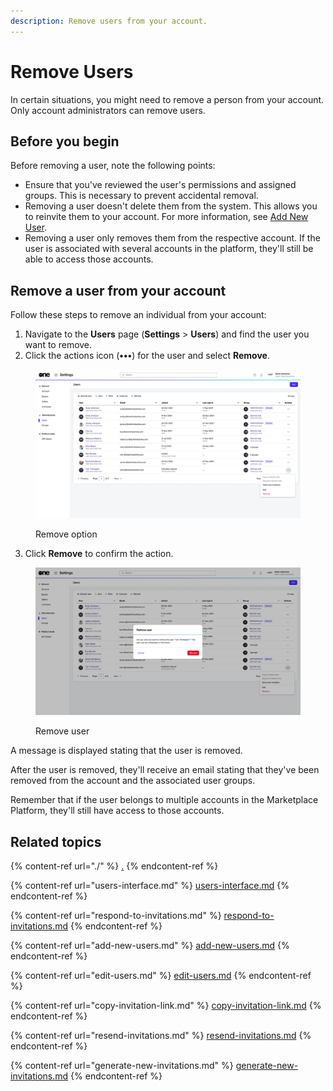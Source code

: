 ```yaml
---
description: Remove users from your account.
---
```


# Remove Users

In certain situations, you might need to remove a person from your account. Only account administrators can remove users.

## Before you begin <a href="#taskt_users__manage_users_task__prereq__1" id="taskt_users__manage_users_task__prereq__1"></a>

Before removing a user, note the following points:

* Ensure that you've reviewed the user's permissions and assigned groups. This is necessary to prevent accidental removal.
* Removing a user doesn't delete them from the system. This allows you to reinvite them to your account. For more information, see [Add New User](add-new-users.md).
* Removing a user only removes them from the respective account. If the user is associated with several accounts in the platform, they'll still be able to access those accounts.&#x20;

## Remove a user from your account

Follow these steps to remove an individual from your account:

1. Navigate to the **Users** page (**Settings** > **Users**) and find the user you want to remove.
2. Click the actions icon (**•••**) for the user and select **Remove**.

<figure><img src="../../../.gitbook/assets/image (416).png" alt=""><figcaption><p>Remove option</p></figcaption></figure>

3. Click **Remove** to confirm the action.

<figure><img src="../../../.gitbook/assets/image (417).png" alt=""><figcaption><p>Remove user</p></figcaption></figure>

A message is displayed stating that the user is removed.&#x20;

After the user is removed, they'll receive an email stating that they've been removed from the account and the associated user groups.&#x20;

Remember that if the user belongs to multiple accounts in the Marketplace Platform, they'll still have access to those accounts.

## Related topics

{% content-ref url="./" %}
[.](./)
{% endcontent-ref %}

{% content-ref url="users-interface.md" %}
[users-interface.md](users-interface.md)
{% endcontent-ref %}

{% content-ref url="respond-to-invitations.md" %}
[respond-to-invitations.md](respond-to-invitations.md)
{% endcontent-ref %}

{% content-ref url="add-new-users.md" %}
[add-new-users.md](add-new-users.md)
{% endcontent-ref %}

{% content-ref url="edit-users.md" %}
[edit-users.md](edit-users.md)
{% endcontent-ref %}

{% content-ref url="copy-invitation-link.md" %}
[copy-invitation-link.md](copy-invitation-link.md)
{% endcontent-ref %}

{% content-ref url="resend-invitations.md" %}
[resend-invitations.md](resend-invitations.md)
{% endcontent-ref %}

{% content-ref url="generate-new-invitations.md" %}
[generate-new-invitations.md](generate-new-invitations.md)
{% endcontent-ref %}
